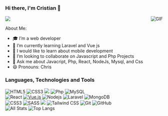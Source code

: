### Hi there, I'm Cristian 👋

<img src="https://komarev.com/ghpvc/?username=cristian2213&color=blueviolet">

<img align="right" alt="GIF" src="https://i.pinimg.com/originals/e4/26/70/e426702edf874b181aced1e2fa5c6cde.gif" />

About Me:

- 🎓 I’m a web developer 
- 🌱 I’m currently learning Laravel and Vue js
- 🧪 I would like to learn about mobile development
- 👯 I’m looking to collaborate on Javascript and Php Projects 
- 💬 Ask me about Javacript, Php, React, NodeJs, Mysql, and Css
- 😄 Pronouns: Chris

### Languages, Technologies and Tools
![HTML5](https://img.shields.io/badge/-HTML5-E34F26?style=flat-square&logo=html5&logoColor=white) 
![CSS3](https://img.shields.io/badge/-CSS3-1572B6?style=flat-square&logo=css3) 
<img src="https://img.shields.io/badge/-JavaScript-eed718?style=flat&logo=javascript&logoColor=ffffff">
![Php](https://img.shields.io/badge/-PHP-black?style=flat-square&logo=php)
![MySQL](https://img.shields.io/badge/-MySQL-black?style=flat-square&logo=mysql)
<br>
![React](https://img.shields.io/badge/-React-black?style=flat-square&logo=react)
[![Vue.js](https://img.shields.io/badge/-Vuejs-black?style=flat-square&logo=vue.js&link=https://github.com/LuizCarlosAbbott/)](https://github.com/LuizCarlosAbbott/)
![Nodejs](https://img.shields.io/badge/-Nodejs-black?style=flat-square&logo=Node.js)
![Laravel](https://img.shields.io/badge/-Laravel-black?style=flat-square&logo=laravel)
![MongoDB](https://img.shields.io/badge/-MongoDB-black?style=flat-square&logo=mongodb)
<br>
![CSS3](https://img.shields.io/badge/-CSS3-1572B6?style=flat-square&logo=css3) 
![SASS](https://img.shields.io/badge/-SASS-CC6699?style=flat-square&logo=sass&logoColor=white)
<img src="https://img.shields.io/badge/-Bootstrap-563D7C?style=flat&logo=bootstrap&logoColor=white">
![Tailwind CSS](https://img.shields.io/badge/-Tailwind%20CSS-38B2AC?style=flat-square&logo=tailwind-css&logoColor=white)
![Git](https://img.shields.io/badge/-Git-black?style=flat-square&logo=git) 
![GitHub](https://img.shields.io/badge/-GitHub-181717?style=flat-square&logo=github)
<br>
![All Stats](https://github-readme-stats.vercel.app/api?username=cristian2213&show_icons=true&include_all_commits=true&count_private=true&hide=contribs) 
![Top Langs](https://github-readme-stats.vercel.app/api/top-langs/?username=cristian2213&layout=compact)

